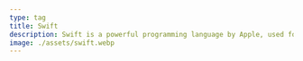 ```yaml
---
type: tag
title: Swift
description: Swift is a powerful programming language by Apple, used for building both server-side applications and user interfaces with SwiftUI. Explore server-side frameworks like Vapor and Hummingbird, and learn best practices for creating robust backend services.
image: ./assets/swift.webp
---
```

